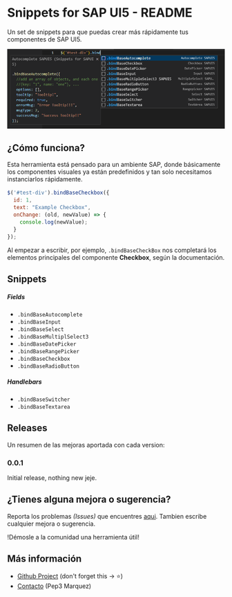 # Snippets for SAP UI5 - README

Un set de snippets para que puedas crear más rápidamente tus componentes de SAP UI5.

![1669339427597](image/README/1669339427597.png)

## ¿Cómo funciona?

Esta herramienta está pensado para un ambiente SAP, donde básicamente los componentes visuales ya están predefinidos y tan solo necesitamos instanciarlos rápidamente.

```javascript
$('#test-div').bindBaseCheckbox({
  id: 1,
  text: "Example Checkbox",
  onChange: (old, newValue) => {
    console.log(newValue);
  }
});
```

Al empezar a escribir, por ejemplo, `.bindBaseCheckBox` nos completará los elementos principales del componente **Checkbox**, según la documentación.

## Snippets

##### Fields

* `.bindBaseAutocomplete`
* `.bindBaseInput`
* `.bindBaseSelect`
* `.bindBaseMultiplSelect3`
* `.bindBaseDatePicker`
* `.bindBaseRangePicker`
* `.bindBaseCheckbox`
* `.bindBaseRadioButton`

##### Handlebars

* `.bindBaseSwitcher`
* `.bindBaseTextarea`

## Releases

Un resumen de las mejoras aportada con cada version:

### 0.0.1

Initial release, nothing new jeje.

## ¿Tienes alguna mejora o sugerencia?

Reporta los problemas *(Issues)* que encuentres [aqui](https://github.com/Pep3M/snippets-for-sapui5/issues "Issues"). Tambien escribe cualquier mejora o sugerencia. 

!Démosle a la comunidad una herramienta útil!

## Más información

* [Github Project](https://github.com/Pep3M/snippets-for-sapui5 "@Pep3M/snippets-for-sapui5") (don't forget this -> ⭐)
* [Contacto](mailto:pep3.marquez@gmail.com "Email") (Pep3 Marquez)
